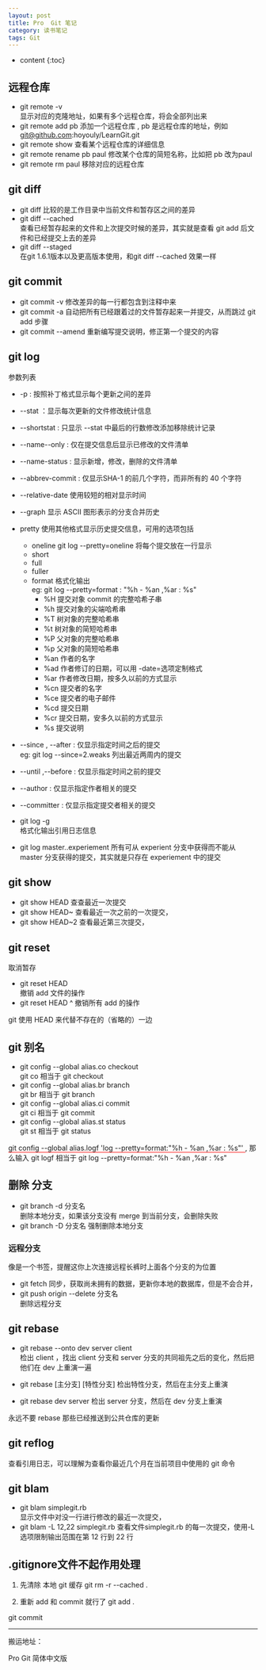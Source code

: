 ```yaml
---
layout: post
title: Pro  Git 笔记
category: 读书笔记
tags: Git
---
```

* content
{:toc}

## 远程仓库
* git remote -v  
显示对应的克隆地址，如果有多个远程仓库，将会全部列出来
* git remote add pb
添加一个远程仓库 , pb 是远程仓库的地址，例如 git@github.com:hoyouly/LearnGit.git
* git remote show
查看某个远程仓库的详细信息
* git remote rename pb paul
修改某个仓库的简短名称，比如把 pb 改为paul
* git remote rm paul
移除对应的远程仓库

## git diff
* git diff
比较的是工作目录中当前文件和暂存区之间的差异
* git diff --cached   
查看已经暂存起来的文件和上次提交时候的差异，其实就是查看 git add 后文件和已经提交上去的差异
* git diff --staged   
在git 1.6.1版本以及更高版本使用，和git diff --cached 效果一样


## git commit
* git commit -v
修改差异的每一行都包含到注释中来
* git commit -a
自动把所有已经跟着过的文件暂存起来一并提交，从而跳过 git add 步骤
* git commit --amend
重新编写提交说明，修正第一个提交的内容

## git log
参数列表
* -p   : 按照补丁格式显示每个更新之间的差异
* --stat  ：显示每次更新的文件修改统计信息
* --shortstat : 只显示 --stat 中最后的行数修改添加移除统计记录
* --name--only : 仅在提交信息后显示已修改的文件清单
* --name-status : 显示新增，修改，删除的文件清单
* --abbrev-commit : 仅显示SHA-1 的前几个字符，而非所有的 40 个字符
* --relative-date 使用较短的相对显示时间
* --graph 显示 ASCII 图形表示的分支合并历史
* pretty 使用其他格式显示历史提交信息，可用的选项包括
  * oneline     git log --pretty=oneline 将每个提交放在一行显示
  * short
  * full
  * fuller
  * format  格式化输出   
  eg: git log --pretty=format : "%h - %an ,%ar : %s"
    * %H 提交对象 commit 的完整哈希子串
    * %h 提交对象的尖端哈希串
    * %T 树对象的完整哈希串
    * %t 树对象的简短哈希串
    * %P 父对象的完整哈希串
    * %p 父对象的简短哈希串
    * %an 作者的名字
    * %ad 作者修订的日期，可以用 -date=选项定制格式
    * %ar 作者修改日期，按多久以前的方式显示
    * %cn 提交者的名字
    * %ce 提交者的电子邮件
    * %cd 提交日期
    * %cr 提交日期，安多久以前的方式显示
    * %s 提交说明

* --since , --after : 仅显示指定时间之后的提交  
  eg: git log --since=2.weaks  列出最近两周内的提交
* --until  ,--before   : 仅显示指定时间之前的提交  
* --author  :  仅显示指定作者相关的提交
* --committer  :  仅显示指定提交者相关的提交


* git log -g  
格式化输出引用日志信息

* git log master..experiement
所有可从 experient 分支中获得而不能从 master 分支获得的提交，其实就是只存在 experiement 中的提交

## git show
* git show HEAD
查查最近一次提交
* git show HEAD~
查看最近一次之前的一次提交，
* git show HEAD~2
查看最近第三次提交，

## git reset
取消暂存
* git reset HEAD <file>  
撤销 add  <file> 文件的操作
* git reset HEAD ^
撤销所有 add 的操作


git 使用 HEAD 来代替不存在的（省略的）一边
## git 别名
* git config --global alias.co  checkout   
git co  相当于 git checkout    
* git config --global alias.br  branch     
git br  相当于 git branch    
* git config --global alias.ci  commit     
git ci  相当于 git commit     
* git config --global alias.st  status     
git st  相当于 git status     

<span style="border-bottom:1px solid red;">  git config --global alias.logf  'log --pretty=format:"%h - %an ,%ar : %s"' </span> , 那么输入 git logf 相当于 git log --pretty=format:"%h - %an ,%ar : %s"


## 删除 分支
* git branch -d 分支名  
删除本地分支，如果该分支没有 merge 到当前分支，会删除失败
* git branch -D 分支名  强制删除本地分支

### 远程分支
像是一个书签，提醒这你上次连接远程长裤时上面各个分支的为位置

* git fetch
同步，获取尚未拥有的数据，更新你本地的数据库，但是不会合并，
* git push origin --delete 分支名    
删除远程分支


## git rebase

* git rebase --onto dev server client   
检出 client ，找出 client 分支和 server 分支的共同祖先之后的变化，然后把他们在 dev 上重演一遍

* git rebase [主分支] [特性分支]
检出特性分支，然后在主分支上重演
* git rebase dev server 检出 server 分支，然后在 dev 分支上重演

永远不要 rebase 那些已经推送到公共仓库的更新

## git reflog
查看引用日志，可以理解为查看你最近几个月在当前项目中使用的 git 命令

## git blam
* git blam simplegit.rb  
显示文件中对没一行进行修改的最近一次提交，
* git blam -L 12,22 simplegit.rb
查看文件simplegit.rb 的每一次提交，使用-L 选项限制输出范围在第 12 行到 22 行

## .gitignore文件不起作用处理
1. 先清除 本地 git 缓存
git rm -r --cached .     

2. 重新 add 和 commit 就行了
git add .

git commit


---

搬运地址：    

Pro  Git 简体中文版
